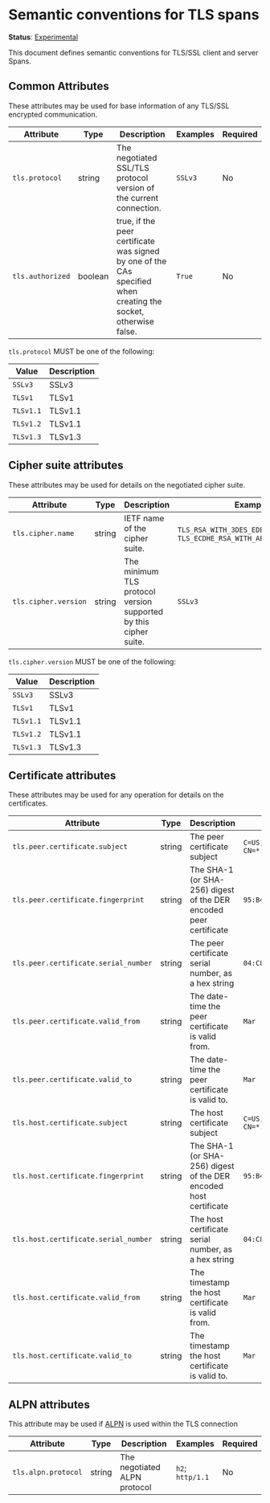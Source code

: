 # Semantic conventions for TLS spans

**Status**: [Experimental](../../document-status.md)

This document defines semantic conventions for TLS/SSL client and server Spans.

<!-- Re-generate TOC with `markdown-toc --no-first-h1 -i` -->

<!-- toc -->

<!-- tocstop -->

## Common Attributes

These attributes may be used for base information of any TLS/SSL encrypted communication.

<!-- semconv tls -->
| Attribute  | Type | Description  | Examples  | Required |
|---|---|---|---|---|
| `tls.protocol` | string | The negotiated SSL/TLS protocol version of the current connection. | `SSLv3` | No |
| `tls.authorized` | boolean | true, if the peer certificate was signed by one of the CAs specified when creating the socket, otherwise false. | `True` | No |

`tls.protocol` MUST be one of the following:

| Value  | Description |
|---|---|
| `SSLv3` | SSLv3 |
| `TLSv1` | TLSv1 |
| `TLSv1.1` | TLSv1.1 |
| `TLSv1.2` | TLSv1.1 |
| `TLSv1.3` | TLSv1.3 |
<!-- endsemconv -->

## Cipher suite attributes

These attributes may be used for details on the negotiated cipher suite.

<!-- semconv tls.cipher -->
| Attribute  | Type | Description  | Examples  | Required |
|---|---|---|---|---|
| `tls.cipher.name` | string | IETF name of the cipher suite. | `TLS_RSA_WITH_3DES_EDE_CBC_SHA`; `TLS_ECDHE_RSA_WITH_AES_128_GCM_SHA256` | No |
| `tls.cipher.version` | string | The minimum TLS protocol version supported by this cipher suite. | `SSLv3` | No |

`tls.cipher.version` MUST be one of the following:

| Value  | Description |
|---|---|
| `SSLv3` | SSLv3 |
| `TLSv1` | TLSv1 |
| `TLSv1.1` | TLSv1.1 |
| `TLSv1.2` | TLSv1.1 |
| `TLSv1.3` | TLSv1.3 |
<!-- endsemconv -->

## Certificate attributes

These attributes may be used for any operation for details on the certificates.

<!-- semconv tls.certificate -->
| Attribute  | Type | Description  | Examples  | Required |
|---|---|---|---|---|
| `tls.peer.certificate.subject` | string | The peer certificate subject | `C=US, ST=California, L=San Francisco, O=OpenTelemetry, Inc, CN=*.opentelemetry.io` | No |
| `tls.peer.certificate.fingerprint` | string | The SHA-1 (or SHA-256) digest of the DER encoded peer certificate | `95:B4:D0:6E:CD:C1:2C:22:92:B8:CD:26:54:79:E4:84:E3:47:34:2E` | No |
| `tls.peer.certificate.serial_number` | string | The peer certificate serial number, as a hex string | `04:C8:04:4B:BB:F2:4E:2B:7A:37:25:91:64:00:54:95:91:2C` | No |
| `tls.peer.certificate.valid_from` | string | The date-time the peer certificate is valid from. | `Mar  9 00:00:00 2021 GMT` | No |
| `tls.peer.certificate.valid_to` | string | The date-time the peer certificate is valid to. | `Mar  1 23:59:59 2022 GMT` | No |
| `tls.host.certificate.subject` | string | The host certificate subject | `C=US, ST=California, L=San Francisco, O=OpenTelemetry, Inc, CN=*.opentelemetry.io` | No |
| `tls.host.certificate.fingerprint` | string | The SHA-1 (or SHA-256) digest of the DER encoded host certificate | `95:B4:D0:6E:CD:C1:2C:22:92:B8:CD:26:54:79:E4:84:E3:47:34:2E` | No |
| `tls.host.certificate.serial_number` | string | The host certificate serial number, as a hex string | `04:C8:04:4B:BB:F2:4E:2B:7A:37:25:91:64:00:54:95:91:2C` | No |
| `tls.host.certificate.valid_from` | string | The timestamp the host certificate is valid from. | `Mar  9 00:00:00 2021 GMT` | No |
| `tls.host.certificate.valid_to` | string | The timestamp the host certificate is valid to. | `Mar  1 23:59:59 2022 GMT` | No |
<!-- endsemconv -->

## ALPN attributes

This attribute may be used if [ALPN](https://datatracker.ietf.org/doc/html/rfc7301) is used within the TLS connection

<!-- semconv tls.alpn -->
| Attribute  | Type | Description  | Examples  | Required |
|---|---|---|---|---|
| `tls.alpn.protocol` | string | The negotiated ALPN protocol | `h2`; `http/1.1` | No |
<!-- endsemconv -->